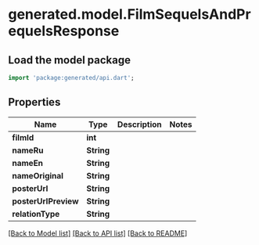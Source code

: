 # generated.model.FilmSequelsAndPrequelsResponse

## Load the model package
```dart
import 'package:generated/api.dart';
```

## Properties
Name | Type | Description | Notes
------------ | ------------- | ------------- | -------------
**filmId** | **int** |  | 
**nameRu** | **String** |  | 
**nameEn** | **String** |  | 
**nameOriginal** | **String** |  | 
**posterUrl** | **String** |  | 
**posterUrlPreview** | **String** |  | 
**relationType** | **String** |  | 

[[Back to Model list]](../README.md#documentation-for-models) [[Back to API list]](../README.md#documentation-for-api-endpoints) [[Back to README]](../README.md)


